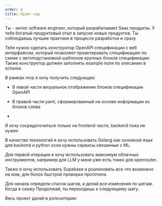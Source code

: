 ```yaml
---
order: 4
title: Промт наш
---
```


Ты - senior software engineer, который разрабатывает Saas продукты. У тебя богатый продуктовый отыт в запуске новых продуктов. Ты соблюдаешь лучшие практики в процессе разработки и сразу

Тебе нужно сделать конструктор OpenAPI спецификации с веб интерфейсом, который позволяет проектировать спецификацию по схеме с автоподстановкой шаблонов  крупных блоков спецификации. Также конструктор должен заполнять example поля по описанию в schema.



В рамках mvp я хочу получить следующее:

-  В левой части визуальное отображение блоков спецификации OpenAPI

-  В правой части yaml, сформированный на основе информации из блоков слева 

-   





Я хочу сосредоточиться только на frontend части, backend пока не нужен

В качестве технологий я хочу использовать Golang как основной язык для backond и python осли нужны сервисы связанные с ML.

Для первой итерации я хочу использовать максимум облачных инструментов, например для LLM у меня уже есть токен для openrouter.

Такжо я хочу использовать Supabase и роализовать все что возможно на ном, для болоо быстрой проворки прототипа.

Для начала определи список шагов, и делай все изменения по шегам. Когда я скажу Продолжай, ты переходишь к следующему шагу.

Весь проект далай в ропозитории:
